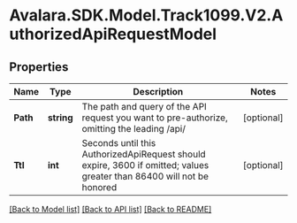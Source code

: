# Avalara.SDK.Model.Track1099.V2.AuthorizedApiRequestModel

## Properties

Name | Type | Description | Notes
------------ | ------------- | ------------- | -------------
**Path** | **string** | The path and query of the API request you want to pre-authorize, omitting the leading /api/ | [optional] 
**Ttl** | **int** | Seconds until this AuthorizedApiRequest should expire, 3600 if omitted; values greater than 86400 will not be honored | [optional] 

[[Back to Model list]](../../../README.md#documentation-for-models) [[Back to API list]](../../../README.md#documentation-for-api-endpoints) [[Back to README]](../../../README.md)

